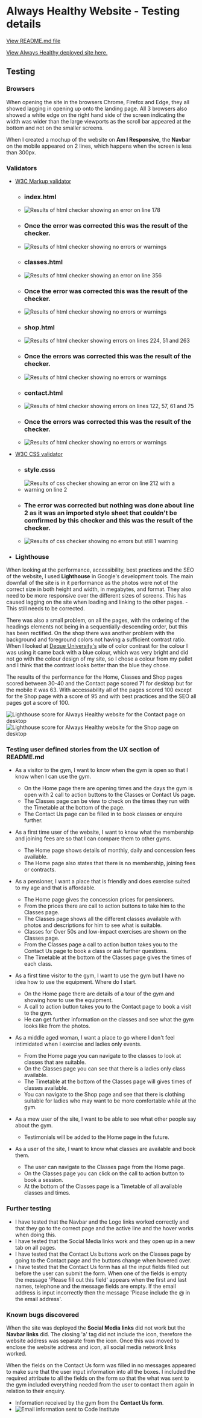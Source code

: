 # Always Healthy Website - Testing details

[View README.md file](/README.md)

[View Always Healthy deployed site here.](https://diane-4p.github.io/always-healthy/)

## Testing

### Browsers

When opening the site in the browsers Chrome, Firefox and Edge, they all showed lagging in opening up onto the landing page. All 3 browsers also showed a white edge on the right hand side of the screen indicating the width was wider than the large viewports as the scroll bar appeared at the bottom and not on the smaller screens.

When I created a mochup of the website on **Am I Responsive**, the **Navbar** on the mobile appeared on 2 lines, which happens when the screen is less than 300px.

### Validators

- [W3C Markup validator](https://validator.w3.org/)
    - ### index.html
    - ![Results of html checker showing an error on line 178](/assets/images/testing/image-3.png)
    - ### Once the error was corrected this was the result of the checker.
    - ![Results of html checker showing no errors or warnings](/assets/images/testing/image-4.png)
    - ### classes.html
    - ![Results of html checker showing an error on line 356](/assets/images/testing/image-5.png)
    - ### Once the error was corrected this was the result of the checker.
    - ![Results of html checker showing no errors or warnings](/assets/images/testing/image-6.png)
    - ### shop.html
    - ![Results of html checker showing errors on lines 224, 51 and 263](/assets/images/testing/image-7.png)
    - ### Once the errors was corrected this was the result of the checker.
    - ![Results of html checker showing no errors or warnings](/assets/images/testing/image-8.png)
    - ### contact.html
    - ![Results of html checker showing errors on lines 122, 57, 61 and 75](/assets/images/testing/image-9.png)
    - ### Once the errors was corrected this was the result of the checker.
    - ![Results of html checker showing no errors or warnings](/assets/images/testing/image-10.png)
- [W3C CSS validator](https://jigsaw.w3.org/css-validator/)
    - ### style.csss
    - ![Results of css checker showing an error on line 212 with a warning on line 2](/assets/images/testing/image-11.png)
    - ### The error was corrected but nothing was done about line 2 as it was an imported style sheet that couldn't be comfirmed by this checker and this was the result of the checker.
    - ![Results of css checker showing no errors but still 1 warning](/assets/images/testing/image-12.png)

- ### Lighthouse

When looking at the performance, accessibility, best practices and the SEO of the website, I used **Lighthouse** in Google's development tools. The main downfall of the site is in it performance as the photos were not of the correct size in both height and width, in megabytes, and format. They also need to be more responsive over the different sizes of screens. This has caused lagging on the site when loading and linking to the other pages.
    - This still needs to be corrected.

There was also a small problem, on all the pages, with the ordering of the headings elements not being in a sequentially-descending order, but this has been rectified. On the shop there was another problem with the background and foreground colors not having a sufficient contrast ratio. When I looked at [Deque University's](https://dequeuniversity.com/rules/axe/4.10/color-contrast) site of color contrast for the colour I was using it came back with a blue colour, which was very bright and did not go with the colour design of my site, so I chose a colour from my pallet and I think that the contrast looks better than the blue they chose.

The results of the performance for the Home, Classes and Shop pages scored between 30-40 and the Contact page scored 71 for desktop but for the mobile it was 63. With accessability all of the pages scored 100 except for the Shop page with a score of 95 and with best practices and the SEO all pages got a score of 100. 

![Lighthouse score for Always Healthy website for the Contact page on desktop](/assets/images/testing/image-13.png)
![Lighthouse score for Always Healthy website for the Shop page on desktop](/assets/images/testing/image-14.png)

### Testing user defined stories from the UX section of README.md

- As a visitor to the gym, I want to know when the gym is open so that I know when I can use the gym.
    - On the Home page there are opening times and the days the gym is open with 2 call to action buttons to the Classes or Contact Us page.
    - The Classes page can be view to check on the times they run with the Timetable at the bottom of the page.
    - The Contact Us page can be filled in to book classes or enquire further.

- As a first time user of the website, I want to know what the membership and joining fees are so that I can compare them to other gyms.
    - The Home page shows details of monthly, daily and concession fees available.
    - The Home page also states that there is no membership, joining fees or contracts.

- As a pensioner, I want a place that is friendly and does exercise suited to my age and that is affordable.
    - The Home page gives the concession prices for pensioners.
    - From the prices there are call to action buttons to take him to the Classes page.
    - The Classes page shows all the different classes available with photos and descriptions for him to see what is suitable.
    - Classes for Over 50s and low-impact exercises are shown on the Classes page.
    - From the Classes page a call to action button takes you to the Contact Us page to book a class or ask further questions.
    - The Timetable at the bottom of the Classes page gives the times of each class.

- As a first time visitor to the gym, I want to use the gym but I have no idea how to use the equipment. Where do I start.
    - On the Home page there are details of a tour of the gym and showing how to use the equipment.
    - A call to action button takes you to the Contact page to book a visit to the gym.
    - He can get further information on the classes and see what the gym looks like from the photos.

- As a middle aged woman, I want a place to go where I don't feel intimidated when I exercise and ladies only events.
    - From the Home page you can navigate to the classes to look at classes that are suitable.
    - On the Classes page you can see that there is a ladies only class available.
    - The Timetable at the bottom of the Classes page will gives times of classes available.
    - You can navigate to the Shop page and see that there is clothing suitable for ladies who may want to be more comfortable while at the gym.

- As a mew user of the site, I want to be able to see what other people say about the gym.
    - Testimonials will be added to the Home page in the future.

- As a user of the site, I want to know what classes are available and book them.
    - The user can navigate to the Classes page from the Home page.
    - On the Classes page you can click on the call to action button to book a session.
    - At the bottom of the Classes page is a Timetable of all available classes and times.

### Further testing

- I have tested that the Navbar and the Logo links worked correctly and that they go to the correct page and the active line and the hover works when doing this.
- I have tested that the Social Media links work and they open up in a new tab on all pages.
- I have tested that the Contact Us buttons work on the Classes page by going to the Contact page and the buttons change when hovered over.
- I have tested that the Contact Us form has all the input fields filled out before the user can submit the form. When one of the fields is empty the message 'Please fill out this field' appears when the first and last names, telephone and the message fields are empty. If the email address is input incorrectly then the message 'Please include the @ in the email address'.


### Known bugs discovered

When the site was deployed the **Social Media links** did not work but the **Navbar links** did. The closing 'a' tag did not include the icon, therefore the website address was separate from the icon. Once this was moved to enclose the website address and icon, all social media network links worked.

When the fields on the Contact Us form was filled in no messages appeared to make sure that the user input information into all the boxes. I included the required attribute to all the fields on the form so that the what was sent to the gym included everything needed from the user to contact them again in relation to their enquiry. 

- Information received by the gym from the **Contact Us form**.
- ![Email information sent to Code Institute](/assets/images/testing/image-15.png)